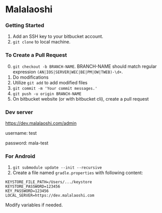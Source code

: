 # Malalaoshi

### Getting Started

1. Add an SSH key to your bitbucket account.
2. `git clone` to local machine.

### To Create a Pull Request

0. `git checkout -b BRANCH-NAME`. BRANCH-NAME should match regular expression `(AN|IOS|SERVER|WEC|BE|PM|OW|TWEB)-\d+`.
1. Do modifications
2. Utilize `git add` to add modified files
3. `git commit -m 'Your commit messages.'`
4. `git push -u origin BRANCH-NAME`
5. On bitbucket website (or with bitbucket cli), create a pull request

### Dev server

<https://dev.malalaoshi.com/admin>

username: test

password: mala-test

### For Android

1. `git submodule update --init --recursive`
2. Create a file named `gradle.properties` with following content:

```
KEYSTORE_FILE_PATH=/Users/.../keystore
KEYSTORE_PASSWORD=123456
KEY_PASSWORD=123456
LOCAL_SERVER=https://dev.malalaoshi.com
```
Modify variables if needed.
